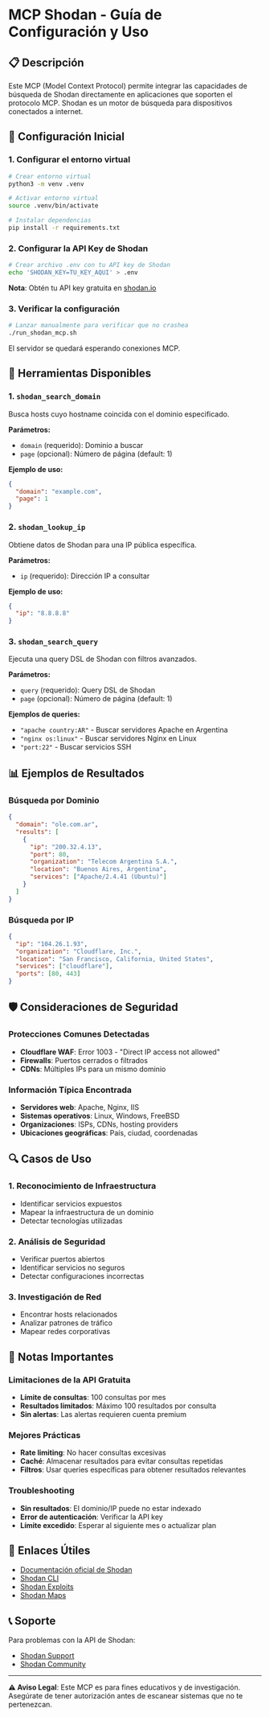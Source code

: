 # MCP Shodan - Guía de Configuración y Uso

## 📋 Descripción
Este MCP (Model Context Protocol) permite integrar las capacidades de búsqueda de Shodan directamente en aplicaciones que soporten el protocolo MCP. Shodan es un motor de búsqueda para dispositivos conectados a internet.

## 🚀 Configuración Inicial

### 1. Configurar el entorno virtual
```bash
# Crear entorno virtual
python3 -m venv .venv

# Activar entorno virtual
source .venv/bin/activate

# Instalar dependencias
pip install -r requirements.txt
```

### 2. Configurar la API Key de Shodan
```bash
# Crear archivo .env con tu API key de Shodan
echo 'SHODAN_KEY=TU_KEY_AQUI' > .env
```

**Nota**: Obtén tu API key gratuita en [shodan.io](https://account.shodan.io/)

### 3. Verificar la configuración
```bash
# Lanzar manualmente para verificar que no crashea
./run_shodan_mcp.sh
```

El servidor se quedará esperando conexiones MCP.

## 🔧 Herramientas Disponibles

### 1. `shodan_search_domain`
Busca hosts cuyo hostname coincida con el dominio especificado.

**Parámetros:**
- `domain` (requerido): Dominio a buscar
- `page` (opcional): Número de página (default: 1)

**Ejemplo de uso:**
```json
{
  "domain": "example.com",
  "page": 1
}
```

### 2. `shodan_lookup_ip`
Obtiene datos de Shodan para una IP pública específica.

**Parámetros:**
- `ip` (requerido): Dirección IP a consultar

**Ejemplo de uso:**
```json
{
  "ip": "8.8.8.8"
}
```

### 3. `shodan_search_query`
Ejecuta una query DSL de Shodan con filtros avanzados.

**Parámetros:**
- `query` (requerido): Query DSL de Shodan
- `page` (opcional): Número de página (default: 1)

**Ejemplos de queries:**
- `"apache country:AR"` - Buscar servidores Apache en Argentina
- `"nginx os:linux"` - Buscar servidores Nginx en Linux
- `"port:22"` - Buscar servicios SSH

## 📊 Ejemplos de Resultados

### Búsqueda por Dominio
```json
{
  "domain": "ole.com.ar",
  "results": [
    {
      "ip": "200.32.4.13",
      "port": 80,
      "organization": "Telecom Argentina S.A.",
      "location": "Buenos Aires, Argentina",
      "services": ["Apache/2.4.41 (Ubuntu)"]
    }
  ]
}
```

### Búsqueda por IP
```json
{
  "ip": "104.26.1.93",
  "organization": "Cloudflare, Inc.",
  "location": "San Francisco, California, United States",
  "services": ["cloudflare"],
  "ports": [80, 443]
}
```

## 🛡️ Consideraciones de Seguridad

### Protecciones Comunes Detectadas
- **Cloudflare WAF**: Error 1003 - "Direct IP access not allowed"
- **Firewalls**: Puertos cerrados o filtrados
- **CDNs**: Múltiples IPs para un mismo dominio

### Información Típica Encontrada
- **Servidores web**: Apache, Nginx, IIS
- **Sistemas operativos**: Linux, Windows, FreeBSD
- **Organizaciones**: ISPs, CDNs, hosting providers
- **Ubicaciones geográficas**: País, ciudad, coordenadas

## 🔍 Casos de Uso

### 1. Reconocimiento de Infraestructura
- Identificar servicios expuestos
- Mapear la infraestructura de un dominio
- Detectar tecnologías utilizadas

### 2. Análisis de Seguridad
- Verificar puertos abiertos
- Identificar servicios no seguros
- Detectar configuraciones incorrectas

### 3. Investigación de Red
- Encontrar hosts relacionados
- Analizar patrones de tráfico
- Mapear redes corporativas

## 📝 Notas Importantes

### Limitaciones de la API Gratuita
- **Límite de consultas**: 100 consultas por mes
- **Resultados limitados**: Máximo 100 resultados por consulta
- **Sin alertas**: Las alertas requieren cuenta premium

### Mejores Prácticas
- **Rate limiting**: No hacer consultas excesivas
- **Caché**: Almacenar resultados para evitar consultas repetidas
- **Filtros**: Usar queries específicas para obtener resultados relevantes

### Troubleshooting
- **Sin resultados**: El dominio/IP puede no estar indexado
- **Error de autenticación**: Verificar la API key
- **Límite excedido**: Esperar al siguiente mes o actualizar plan

## 🔗 Enlaces Útiles

- [Documentación oficial de Shodan](https://developer.shodan.io/)
- [Shodan CLI](https://cli.shodan.io/)
- [Shodan Exploits](https://exploits.shodan.io/)
- [Shodan Maps](https://maps.shodan.io/)

## 📞 Soporte

Para problemas con la API de Shodan:
- [Shodan Support](https://support.shodan.io/)
- [Shodan Community](https://community.shodan.io/)

---

**⚠️ Aviso Legal**: Este MCP es para fines educativos y de investigación. Asegúrate de tener autorización antes de escanear sistemas que no te pertenezcan.
